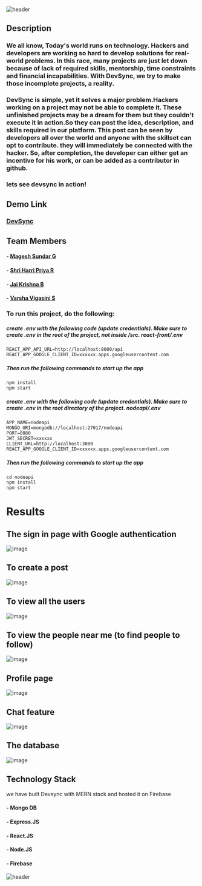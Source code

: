 ![header](https://capsule-render.vercel.app/api?type=waving&color=timeGradient&height=300&section=header&text=DevSync&fontSize=90&animation=fadeIn)

## Description 
### We all know, Today's world runs on technology. Hackers and developers are working so hard to develop solutions for real-world problems. In this race, many projects are just let down because of  lack of required skills, mentorship, time constraints and financial incapabilities. With DevSync, we try to make those incomplete projects, a reality. 

### DevSync is simple, yet it solves a major problem.Hackers working on a project may not be able to complete it. These unfinished projects may be a dream for them but they couldn't execute it in action.So they can post the  idea, description, and skills required in our platform. This post can be seen by developers all over the world and anyone with the skillset can opt to contribute. they will immediately be connected with the hacker. So, after completion, the developer can either get an incentive for his work, or can be added as a contributor in github. 
### lets see devsync in action!

## Demo Link
### <a href="https://devsync.tech/">DevSync</a>
## Team Members

#### - [Magesh Sundar G](https://github.com/MageshSundarG)
#### - [Shri Harri Priya R](https://github.com/rshriharripriya)
#### - [Jai Krishna B](https://github.com/jaikrish2402)
#### - [Varsha Vigasini S](https://github.com/varsha-vigasini)

### To run this project, do the following:
##### create .env with the following code (update credentials). Make sure to create .env in the root of the project, not inside /src. react-front/.env

```
REACT_APP_API_URL=http://localhost:8080/api
REACT_APP_GOOGLE_CLIENT_ID=xxxxxx.apps.googleusercontent.com
```

##### Then run the following commands to start up the app

```
npm install
npm start
```

##### create .env with the following code (update credentials). Make sure to create .env in the root directory of the project. nodeapi/.env

```
APP_NAME=nodeapi
MONGO_URI=mongodb://localhost:27017/nodeapi
PORT=8080
JWT_SECRET=xxxxxx
CLIENT_URL=http://localhost:3000
REACT_APP_GOOGLE_CLIENT_ID=xxxxxx.apps.googleusercontent.com
```

##### Then run the following commands to start up the app

```
cd nodeapi
npm install
npm start
```
# Results 
## The sign in page with Google authentication 
![image](https://user-images.githubusercontent.com/59130186/117199312-ad464600-ae07-11eb-800e-05d0ab1fb78a.png)
## To create a post
![image](https://user-images.githubusercontent.com/59130186/117199386-c3ec9d00-ae07-11eb-94b0-afd5a42f28a9.png)
## To view all the users
![image](https://user-images.githubusercontent.com/59130186/117199419-ca7b1480-ae07-11eb-93ed-36dc49f14dd9.png)
## To view the people near me (to find people to follow)
![image](https://user-images.githubusercontent.com/59130186/117199433-cf3fc880-ae07-11eb-8de8-0cd341694905.png)
## Profile page
![image](https://user-images.githubusercontent.com/59130186/117199453-d666d680-ae07-11eb-979f-3f7309491aea.png)
## Chat feature 
![image](https://user-images.githubusercontent.com/59130186/117199479-debf1180-ae07-11eb-9454-8197bce02d70.png)
## The database 
![image](https://user-images.githubusercontent.com/59130186/117199536-ef6f8780-ae07-11eb-8c18-ac921ec63499.png)

## Technology Stack
we have built Devsync with MERN stack and  hosted it on Firebase 
#### - Mongo DB
#### - Express.JS
#### - React.JS
#### - Node.JS 
#### - Firebase




![header](https://capsule-render.vercel.app/api?type=waving&color=timeGradient&height=100&section=footer&animation=fadeIn)
